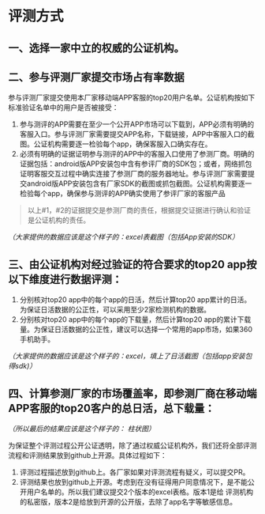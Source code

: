 # 评测方式

## 一、选择一家中立的权威的公证机构。

## 二、参与评测厂家提交市场占有率数据
参与评测厂家提交使用本厂家移动端APP客服的top20用户名单。公证机构按如下标准验证名单中的用户是否被接受：
1. 参与测评的APP需要在至少一个公开APP市场可以下载到，APP必须有明确的客服入口。参与评测厂家需要提交APP名称，下载链接，APP中客服入口的截图。公证机构需要逐一检验每个app，确保客服入口确实存在。
2. 必须有明确的证据证明参与测评的APP中的客服入口使用了参测厂商。明确的证据包括：android版APP安装包中含有参评厂商的SDK包；或者，网络抓包证明客服交互过程中确实连接了参测厂商的服务器地址。参与评测厂家需要提交android版APP安装包含有厂家SDK的截图或抓包截图。公证机构需要逐一检验每个app，确保参与测评的APP确实使用了参评厂家的客服产品


> 以上#1，#2的证据提交是参测厂商的责任，根据提交证据进行确认和验证是公证机构的责任。


_（大家提供的数据应该是这个样子的：excel表截图（包括App安装的SDK）_

## 三、由公证机构对经过验证的符合要求的top20 app按以下维度进行数据评测：
1. 分别核对top20 app中的每个app的日活，然后计算top20 app累计的日活。为保证日活数据的公正性，可以采用至少2家检测机构的数据。
2. 分别核对top20 app中的每个app的下载量，然后计算top20 app的累计下载量。为保证日活数据的公正性，建议可以选择一个常用的app市场，如果360手机助手。


_（大家提供的数据应该是这个样子的：excel，填上了日活截图（包括app安装包得sdk)）_

## 四、计算参测厂家的市场覆盖率，即参测厂商在移动端APP客服的top20客户的总日活，总下载量：

_（所以最后的结果应该是这个样子的： 柱状图）_


为保证整个评测过程公开公证透明，除了通过权威公证机构外，我们还将全部评测流程和评测结果放到github上开源。具体过程如下：

1. 评测过程描述放到github上。各厂家如果对评测流程有疑义，可以提交PR。
2. 评测结果也放到github上开源。考虑到在没有征得用户同意情况下，是不能公开用户名单的。所以我们建议提交2个版本的excel表格。版本1是给 评测机构的私密版，版本2是给放到开源的公开版，去除了app名字等敏感信息。
